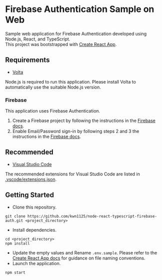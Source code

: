 # Firebase Authentication Sample on Web

Sample web application for Firebase Authentication developed using Node.js, React, and TypeScript.  
This project was bootstrapped with [Create React App](https://github.com/facebook/create-react-app).

## Requirements

- [Volta](https://volta.sh/)

Node.js is required to run this application. Please install Volta to automatically use the suitable Node.js version.

### Firebase

This application uses Firebase Authentication.

1. Create a Firebase project by following the instructions in the [Firebase docs](https://firebase.google.com/docs/web/setup#create-project).
1. Enable Email/Password sign-in by following steps 2 and 3 the instructions in the [Firebase docs](https://firebase.google.com/docs/auth/web/password-auth#before_you_begin).

## Recommended

- [Visual Studio Code](https://code.visualstudio.com/)

The recommended extensions for Visual Studio Code are listed in [.vscode/extensions.json](.vscode/extensions.json).

## Getting Started

- Clone this repository.

```
git clone https://github.com/kwn1125/node-react-typescript-firebase-auth.git <project_directory>
```

- Install dependencies.

```
cd <project_directory>
npm install
```

- Update the empty values and Rename `.env.sample`. Please refer to the [Create React App docs](https://create-react-app.dev/docs/adding-custom-environment-variables/#what-other-env-files-can-be-used) for guidance on file naming conventions.
- Launch the application.

```
npm start
```
